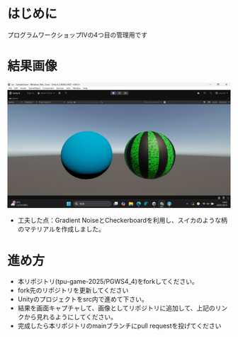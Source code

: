 # はじめに
プログラムワークショップⅣの4つ目の管理用です

# 結果画像

![第4回の結果](result.png)
- 工夫した点：Gradient NoiseとCheckerboardを利用し、スイカのような柄のマテリアルを作成しました。

# 進め方

- 本リポジトリ(tpu-game-2025/PGWS4_4)をforkしてください。
- fork先のリポジトリを更新してください
- Unityのプロジェクトをsrc内で進めて下さい。
- 結果を画面キャプチャして、画像としてリポジトリに追加して、上記のリンクから見れるようにしてください。
- 完成したら本リポジトリのmainブランチにpull requestを投げてください

